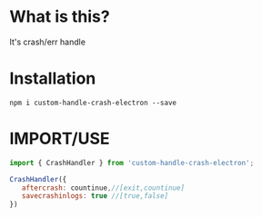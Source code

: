 # What is this?

It's crash/err handle

# Installation

`npm i custom-handle-crash-electron --save`

# IMPORT/USE

```javascript
import { CrashHandler } from 'custom-handle-crash-electron';

CrashHandler({
   aftercrash: countinue,//[exit,countinue]
   savecrashinlogs: true //[true,false]
})
```